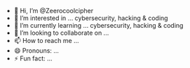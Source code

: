 - 👋 Hi, I’m @Zeerocoolcipher
- 👀 I’m interested in ... cybersecurity, hacking & coding  
- 🌱 I’m currently learning ... cybersecurity, hacking & coding
- 💞️ I’m looking to collaborate on ...
- 📫 How to reach me ...
- 😄 Pronouns: ...
- ⚡ Fun fact: ...

<!---
Zeerocoolcipher/Zeerocoolcipher is a ✨ special ✨ repository because its `README.md` (this file) appears on your GitHub profile.
You can click the Preview link to take a look at your changes.
--->
